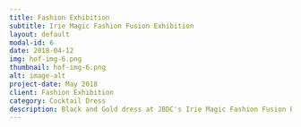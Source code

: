 ```yaml
---
title: Fashion Exhibition
subtitle: Irie Magic Fashion Fusion Exhibition
layout: default
modal-id: 6
date: 2018-04-12
img: hof-img-6.png
thumbnail: hof-img-6.png
alt: image-alt
project-date: May 2018
client: Fashion Exhibition
category: Cocktail Dress
description: Black and Gold dress at JBDC's Irie Magic Fashion Fusion Exhibition held at the Jamaica Pegasus
---
```



